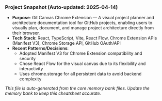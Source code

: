 ### Project Snapshot (Auto-updated: 2025-04-14)
* **Purpose**: Git Canvas Chrome Extension — A visual project planner and architecture documentation tool for GitHub projects, enabling users to visually plan, document, and manage project architecture directly from their browser.
* **Tech Stack**: React, TypeScript, Vite, React Flow, Chrome Extension APIs (Manifest V3), Chrome Storage API, GitHub OAuth/API
* **Recent Patterns/Decisions**:
    * Adopted Manifest V3 for Chrome Extension compatibility and security
    * Chose React Flow for the visual canvas due to its flexibility and interactivity
    * Uses chrome.storage for all persistent data to avoid backend complexity

_This file is auto-generated from the core memory bank files. Update the memory bank to keep this cheatsheet accurate._
